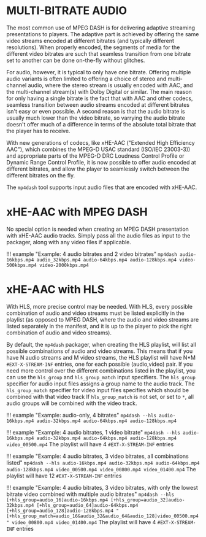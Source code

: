 MULTI-BITRATE AUDIO
===================

The most common use of MPEG DASH is for delivering adaptive streaming presentations to players. The adaptive part is achieved by offering the same video streams encoded at different bitrates (and typically different resolutions). When properly encoded, the segments of media for the different video bitrates are such that seamless transition from one bitrate set to another can be done on-the-fly without glitches. 

For audio, however, it is typical to only have one bitrate. Offering multiple audio variants is often limited to offering a choice of stereo and multi-channel audio, where the stereo stream is usually encoded with AAC, and the multi-channel stream(s) with Dolby Digital or similar. The main reason for only having a single bitrate is the fact that with AAC and other codecs, seamless transition between audio streams encoded at different bitrates isn't easy or even possible. A second reason is that the audio bitrate is usually much lower than the video bitrate, so varrying the audio bitrate doesn't offer much of a difference in terms of the absolute total bitrate that the player has to receive.

With new generations of codecs, like xHE-AAC ("Extended High Efficiency AAC"), which combines the MPEG-D USAC standard (ISO/IEC 23003-3)) and appropriate parts of the MPEG-D DRC Loudness Control Profile or Dynamic Range Control Profile, it is now possible to offer audio encoded at different bitrates, and allow the player to seamlessly switch between the different bitrates on the fly.

The `mp4dash` tool supports input audio files that are encoded with xHE-AAC.

# xHE-AAC with MPEG DASH

No special option is needed when creating an MPEG DASH presentation with xHE-AAC audio tracks. Simply pass all the audio files as input to the packager, along with any video files if applicable.

!!! example "Example: 4 audio bitrates and 2 video bitrates"
    ```
    mp4dash audio-16kbps.mp4 audio_32kbps.mp4 audio-64kbps.mp4 audio-128kbps.mp4 video-500kbps.mp4 video-2000kbps.mp4
    ```

# xHE-AAC with HLS

With HLS, more precise control may be needed. With HLS, every possible combination of audio and video streams must be listed explicitly in the playlist (as opposed to MPEG DASH, where the audio and video streams are listed separately in the manifest, and it is up to the player to pick the right combination of audio and video streams).

By default, the `mp4dash` packager, when creating the HLS playlist, will list all possible combinations of audio and video streams. This means that if you have N audio streams and M video streams, the HLS playlist will have N*M `#EXT-X-STREAM-INF` entries, one for each possible (audio,video) pair.
If you need more control over the different combinations listed in the playlist, you can use the `hls_group` and `hls_group_match` input specifiers. The `hls_group` specifier for audio input files assigns a group name to the audio track. The `hls_group_match` specifier for video input files specifies which should be combined with that video track If `hls_group_match` is not set, or set to `*`, all audio groups will be combined with the video track.

!!! example "Example: audio-only, 4 bitrates"
    ```
    mp4dash --hls audio-16kbps.mp4 audio-32kbps.mp4 audio-64kbps.mp4 audio-128kbps.mp4
    ```

!!! example "Example: 4 audio bitrates, 1 video bitrate"
    ```
    mp4dash --hls audio-16kbps.mp4 audio-32kbps.mp4 audio-64kbps.mp4 audio-128kbps.mp4 video_00500.mp4
    ```
    The playlist will have 4 `#EXT-X-STREAM-INF` entries

!!! example "Example: 4 audio bitrates, 3 video bitrates, all combinations listed"
    ```
    mp4dash --hls audio-16kbps.mp4 audio-32kbps.mp4 audio-64kbps.mp4 audio-128kbps.mp4 video_00500.mp4 video_00800.mp4 video_01400.mp4
    ```
    The playlist will have 12 `#EXT-X-STREAM-INF` entries

!!! example "Example: 4 audio bitrates, 3 video bitrates, with only the lowest bitrate video combined with multiple audio bitrates"
    ```
    mp4dash --hls [+hls_group=audio_16]audio-16kbps.mp4 [+hls_group=audio_32]audio-32kbps.mp4 [+hls_group=audio_64]audio-64kbps.mp4 [+hls_group=audio_128]audio-128kbps.mp4 "[+hls_group_match=audio_16&audio_32&audio_64&audio_128]video_00500.mp4" video_00800.mp4 video_01400.mp4
    ```
    The playlist will have 4 `#EXT-X-STREAM-INF` entries


